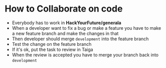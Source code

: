 # How to Collaborate on code

* Everybody has to work in **HackYourFuture/generala**
* When a developer want to fix a bug or make a feature you have to make a new feature branch and make the changes in that
* Then developer should merge `development` into the feature branch
* Test the change on the feature branch
* If it's ok, put the task to review in Taiga
* When the review is accepted you have to merge your branch back into `development`



